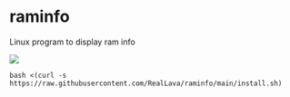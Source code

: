 # raminfo
Linux program to display ram info

<img src="https://raw.githubusercontent.com/RealLava/raminfo/main/preview.png">

`bash <(curl -s https://raw.githubusercontent.com/RealLava/raminfo/main/install.sh)`
